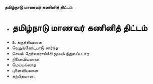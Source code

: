 **தமிழ்நாடு மாணவர் கணினித் திட்டம்**
- # தமிழ்நாடு மாணவர் கணினித் திட்டம்
- a. கருத்தியலான
- வெறுங்கோட்பாடு சார்ந்த
- செயல் தேர்வாராய்ச்சி மூலம் நிறுவப்படாத
- நினைவியலான
- மெய்யல்லாத
- புனைவியலான
- கற்பிதமான.

